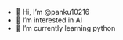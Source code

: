 - 👋 Hi, I’m @panku10216
- 👀 I’m interested in AI
- 🌱 I’m currently learning python

<!---
panku10216/panku10216 is a ✨ special ✨ repository because its `README.md` (this file) appears on your GitHub profile.
You can click the Preview link to take a look at your changes.
--->
